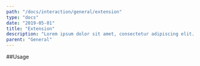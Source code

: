 ```yaml
---
path: "/docs/interaction/general/extension"
type: "docs"
date: "2019-05-01"
title: "Extension"
description: "Lorem ipsum dolor sit amet, consectetur adipiscing elit. Nunc tempus laoreet leo sit amet iaculis."
parent: "General"
---
```


##Usage

<demo>
  <div class="demo-item" data-iframe="demos/docs/interaction/general/jumptocontent" data-name="jumptocontent">
  </div>
</demo>
